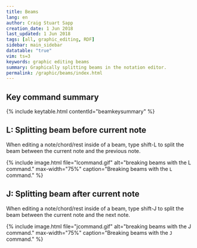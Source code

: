 ```yaml
---
title: Beams
lang: en
author: Craig Stuart Sapp
creation_date: 1 Jun 2018
last_updated: 1 Jun 2018
tags: [all, graphic_editing, RDF]
sidebar: main_sidebar
datatable: "true"
vim: ts=3
keywords: graphic editing beams
summary: Graphically splitting beams in the notation editor.
permalink: /graphic/beams/index.html
---
```


## Key command summary ##

{% include keytable.html
	contentId="beamkeysummary"
%}
<script type="text/JSON" id="beamkeysummary">
{% include keypresses/beamkeys.json %}
</script>


## <span class="keypress">L</span>: Splitting beam before current note ##

When editing a note/chord/rest inside of a beam, type 
<span class="keypress">shift-L</span> to split the beam between the 
current note and the previous note.

{% include image.html
	file="lcommand.gif"
	alt="breaking beams with the L command."
	max-width="75%"
	caption="Breaking beams with the `L` command."
%}

## <span class="keypress">J</span>: Splitting beam after current note ##

When editing a note/chord/rest inside of a beam, type 
<span class="keypress">shift-J</span> to split the beam between the 
current note and the next note.

{% include image.html
	file="jcommand.gif"
	alt="breaking beams with the J command."
	max-width="75%"
	caption="Breaking beams with the `J` command."
%}


